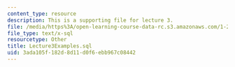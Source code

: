 ```yaml
---
content_type: resource
description: This is a supporting file for lecture 3.
file: /media/https%3A/open-learning-course-data-rc.s3.amazonaws.com/1-204-computer-algorithms-in-systems-engineering-spring-2010/3ada105f182d8d11d0f6ebb967c08442_Lecture3Examples.sql
file_type: text/x-sql
resourcetype: Other
title: Lecture3Examples.sql
uid: 3ada105f-182d-8d11-d0f6-ebb967c08442
---
```

